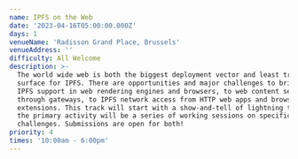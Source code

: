 ```yaml
---
name: IPFS on the Web
date: '2023-04-16T05:00:00.000Z'
days: 1
venueName: 'Radisson Grand Place, Brussels'
venueAddress: ''
difficulty: All Welcome
description: >-
  The world wide web is both the biggest deployment vector and least tractable
  surface for IPFS. There are opportunities and major challenges to bringing
  IPFS support in web rendering engines and browsers, to web content served
  through gateways, to IPFS network access from HTTP web apps and browser
  extensions. This track will start with a show-and-tell of lightning talks, but
  the primary activity will be a series of working sessions on specific
  challenges. Submissions are open for both!
priority: 4
times: '10:00am - 6:00pm'
---
```




